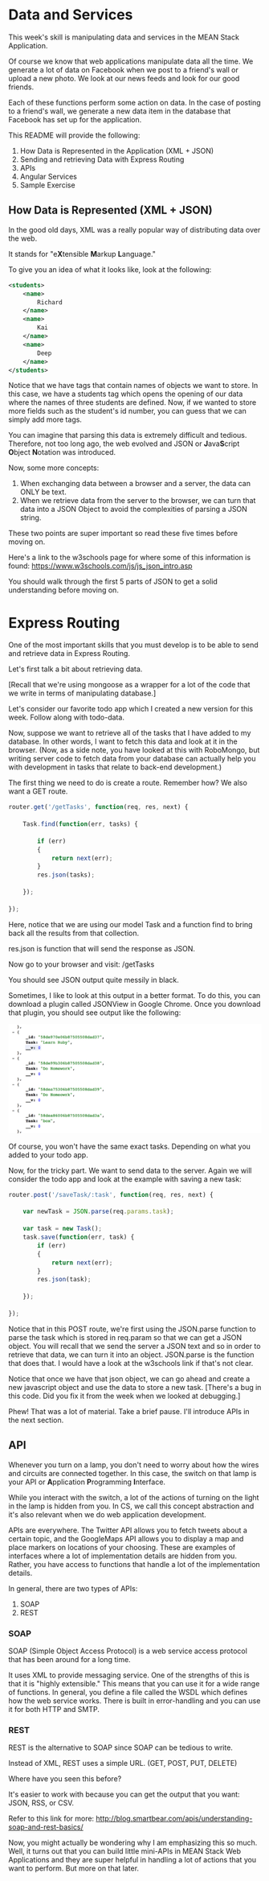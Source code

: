 # Data and Services

This week's skill is manipulating data and services in the MEAN Stack Application.

Of course we know that web applications manipulate data all the time.
We generate a lot of data on Facebook when we post to a friend's wall or upload
a new photo. We look at our news feeds and look for our good friends.

Each of these functions perform some action on data. In the case of posting to a friend's wall,
we generate a new data item in the database that Facebook has set up for the application.

This README will provide the following:

1. How Data is Represented in the Application (XML + JSON)
2. Sending and retrieving Data with Express Routing
3. APIs
4. Angular Services
5. Sample Exercise

## How Data is Represented (XML + JSON)

In the good old days, XML was a really popular way of distributing data over the web.

It stands for "e**X**tensible **M**arkup **L**anguage."

To give you an idea of what it looks like, look at the following:

```xml
<students>
    <name>
        Richard
    </name>
    <name>
        Kai
    </name>
    <name>
        Deep
    </name>
</students>
```

Notice that we have tags that contain names of objects we want to store. In this case, we have a students tag which opens the opening of our data where the names of three students are defined. Now, if we wanted to store more fields such as the student's id number, you can guess that we can simply add more tags.

You can imagine that parsing this data is extremely difficult and tedious. Therefore, not too long ago, the web evolved and JSON or **J**ava**S**cript **O**bject **N**otation was introduced.

Now, some more concepts:

1. When exchanging data between a browser and a server, the data can ONLY be text.
2. When we retrieve data from the server to the browser, we can turn that data into a JSON Object to avoid the complexities of parsing a JSON string.

These two points are super important so read these five times before moving on.

Here's a link to the w3schools page for where some of this information is found:
<https://www.w3schools.com/js/js_json_intro.asp>

You should walk through the first 5 parts of JSON to get a solid understanding before moving on.

# Express Routing

One of the most important skills that you must develop is to be able to send and retrieve data in Express Routing.

Let's first talk a bit about retrieving data.

[Recall that we're using mongoose as a wrapper for a lot of the code that we write in terms of manipulating database.]

Let's consider our favorite todo app which I created a new version for this week. Follow along with todo-data.

Now, suppose we want to retrieve all of the tasks that I have added to my database. In other words, I want to fetch this data and look at it in the browser. (Now, as a side note, you have looked at this with RoboMongo, but writing server code to fetch data from your database can actually help you with development in tasks that relate to back-end development.)

The first thing we need to do is create a route. Remember how? We also want a GET route.

```javascript
router.get('/getTasks', function(req, res, next) {

    Task.find(function(err, tasks) {

        if (err)
        {
            return next(err);
        }
        res.json(tasks);

    });

});
```

Here, notice that we are using our model Task and a function find to bring back all the results from that collection.

res.json is function that will send the response as JSON.

Now go to your browser and visit:
/getTasks

You should see JSON output quite messily in black.

Sometimes, I like to look at this output in a better format. To do this, you can download a plugin called JSONView in Google Chrome. Once you download that plugin, you should see output like the following:

![alt text](json-get.png)

Of course, you won't have the same exact tasks. Depending on what you added to your todo app.

Now, for the tricky part. We want to send data to the server. Again we will consider the todo app and look at the example with saving a new task:

```javascript
router.post('/saveTask/:task', function(req, res, next) {

    var newTask = JSON.parse(req.params.task);

    var task = new Task();
    task.save(function(err, task) {
        if (err)
        {
            return next(err);
        }
        res.json(task);

    });

});
```

Notice that in this POST route, we're first using the JSON.parse function to parse the task which is stored in req.param so that we can get a JSON object. You will recall that we send the server a JSON text and so in order to retrieve that data, we can turn it into an object. JSON.parse is the function that does that. I would have a look at the w3schools link if that's not clear.

Notice that once we have that json object, we can go ahead and create a new javascript object and use the data to store a new task. [There's a bug in this code. Did you fix it from the week when we looked at debugging.]

Phew! That was a lot of material. Take a brief pause. I'll introduce APIs in the next section.

## API

Whenever you turn on a lamp, you don't need to worry about how the wires and circuits are connected  together. In this case, the switch on that lamp is your API or **A**pplication **P**rogramming **I**nterface.

While you interact with the switch, a lot of the actions of turning on the light in the lamp is hidden from you. In CS, we call this concept abstraction and it's also relevant when we do web application development.

APIs are everywhere. The Twitter API allows you to fetch tweets about a certain topic, and the GoogleMaps API allows you to display a map and place markers on locations of your choosing. These are examples of interfaces where a lot of implementation details are hidden from you. Rather, you have access to functions that handle a lot of the implementation details.

In general, there are two types of APIs:

1. SOAP
2. REST

### SOAP

SOAP (Simple Object Access Protocol) is a web service access protocol that has been around for a long time.

It uses XML to provide messaging service. One of the strengths of this is that it is "highly extensible." This means that you can use it for a wide range of functions. In general, you define a file called the WSDL which defines how the web service works. There is built in error-handling and you can use it for both HTTP and SMTP.

### REST

REST is the alternative to SOAP since SOAP can be tedious to write.

Instead of XML, REST uses a simple URL. (GET, POST, PUT, DELETE)

Where have you seen this before?

It's easier to work with because you can get the output that you want: JSON, RSS, or CSV.

Refer to this link for more: <http://blog.smartbear.com/apis/understanding-soap-and-rest-basics/>

Now, you might actually be wondering why I am emphasizing this so much. Well, it turns out that you can build little mini-APIs in MEAN Stack Web Applications and they are super helpful in handling a lot of actions that you want to perform. But more on that later. 
